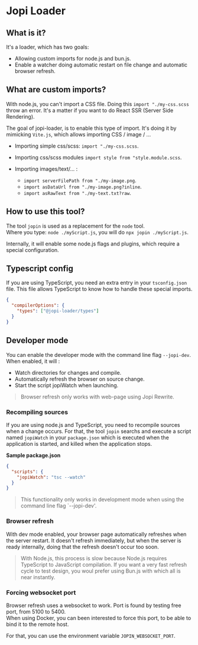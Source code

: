 # Jopi Loader

## What is it?

It's a loader, which has two goals:
* Allowing custom imports for node.js and bun.js.
* Enable a watcher doing automatic restart on file change and automatic browser refresh.


## What are custom imports?

With node.js, you can't import a CSS file. Doing this `import "./my-css.scss` throw an error.
It's a matter if you want to do React SSR (Server Side Rendering).

The goal of jopi-loader, is to enable this type of import.
It's doing it by mimicking `Vite.js`, which allows importing CSS / image / ...

* Importing simple css/scss: `import "./my-css.scss`.
* Importing css/scss modules `import style from "style.module.scss`.

* Importing images/text/... :
  * `import serverFilePath from "./my-image.png`.
  * `import asDataUrl from "./my-image.png?inline`.
  * `import asRawText from "./my-text.txt?raw`.

## How to use this tool?

The tool `jopin` is used as a replacement for the `node` tool.  
Where you type: `node ./myScript.js`, you will do `npx jopin ./myScript.js`.

Internally, it will enable some node.js flags and plugins, which require a special configuration.

## Typescript config

If you are using TypeScript, you need an extra entry in your `tsconfig.json` file.
This file allows TypeScript to know how to handle these special imports.

```json
{
  "compilerOptions": {
    "types": ["@jopi-loader/types"]
  }
}
```

## Developer mode

You can enable the developer mode with the command line flag `--jopi-dev`.
When enabled, it will :
* Watch directories for changes and compile.
* Automatically refresh the browser on source change.
* Start the script jopiWatch when launching.

> Browser refresh only works with web-page using Jopi Rewrite.

### Recompiling sources

If you are using node.js and TypeScript, you need to recompile sources when a change occurs.
For that, the tool `jopin` searchs and execute a script named `jopiWatch` in your `package.json`
which is executed when the application is started, and killed when the application stops.

**Sample package.json**

```json
{
  "scripts": {
    "jopiWatch": "tsc --watch"
  }
}
```

> This functionality only works in development mode when using the command line flag `--jopi-dev'.

### Browser refresh

With dev mode enabled, your browser page automatically refreshes when the server restart.
It doesn't refresh immediately, but when the server is ready internally, doing that the
refresh doesn't occur too soon.

> With Node.js, this process is slow because Node.js requires TypeScript to JavaScript compilation.
> If you want a very fast refresh cycle to test design, you woul prefer using Bun.js with
> which all is near instantly.

### Forcing websocket port

Browser refresh uses a websocket to work. Port is found by testing free port, from 5100 to 5400.  
When using Docker, you can been interested to force this port, to be able to bind it to the remote host.

For that, you can use the environment variable `JOPIN_WEBSOCKET_PORT`. 
